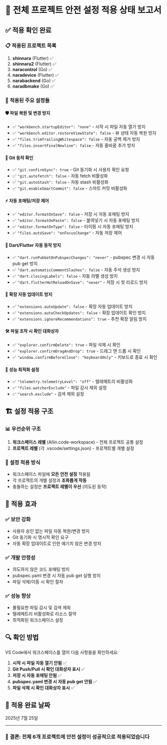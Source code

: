 # 🎯 전체 프로젝트 안전 설정 적용 상태 보고서

## ✅ **적용 확인 완료**

### 📋 **적용된 프로젝트 목록**

1. **shinnara** (Flutter) ✅
2. **shinnara2** (Flutter) ✅  
3. **naracontrol** (Go) ✅
4. **naradevice** (Flutter) ✅
5. **narabackend** (Go) ✅
6. **naradbmake** (Go) ✅

### 🔧 **적용된 주요 설정들**

#### 🛡️ **파일 복원 및 변경 방지**

- ✅ `"workbench.startupEditor": "none"` - 시작 시 파일 자동 열기 방지
- ✅ `"workbench.editor.restoreViewState": false` - 뷰 상태 자동 복원 방지
- ✅ `"files.trimTrailingWhitespace": false` - 자동 공백 제거 방지
- ✅ `"files.insertFinalNewline": false` - 자동 줄바꿈 추가 방지

#### 🔄 **Git 동작 확인**

- ✅ `"git.confirmSync": true` - Git 동기화 시 사용자 확인 요청
- ✅ `"git.autofetch": false` - 자동 fetch 비활성화
- ✅ `"git.autoStash": false` - 자동 stash 비활성화
- ✅ `"git.enableSmartCommit": false` - 스마트 커밋 비활성화

#### ⚡ **자동 포매팅/저장 제어**

- ✅ `"editor.formatOnSave": false` - 저장 시 자동 포매팅 방지
- ✅ `"editor.formatOnPaste": false` - 붙여넣기 시 자동 포매팅 방지
- ✅ `"editor.formatOnType": false` - 타이핑 시 자동 포매팅 방지
- ✅ `"files.autoSave": "onFocusChange"` - 자동 저장 제어

#### 🎯 **Dart/Flutter 자동 동작 방지**

- ✅ `"dart.runPubGetOnPubspecChanges": "never"` - pubspec 변경 시 자동 pub get 방지
- ✅ `"dart.automaticCommentSlashes": false` - 자동 주석 생성 방지
- ✅ `"dart.closingLabels": false` - 자동 라벨 생성 방지
- ✅ `"dart.flutterHotReloadOnSave": "never"` - 저장 시 핫 리로드 방지

#### 🔧 **확장 자동 업데이트 방지**

- ✅ `"extensions.autoUpdate": false` - 확장 자동 업데이트 방지
- ✅ `"extensions.autoCheckUpdates": false` - 확장 업데이트 확인 방지
- ✅ `"extensions.ignoreRecommendations": true` - 추천 확장 알림 방지

#### 🛠️ **파일 조작 시 확인 대화상자**

- ✅ `"explorer.confirmDelete": true` - 파일 삭제 시 확인
- ✅ `"explorer.confirmDragAndDrop": true` - 드래그 앤 드롭 시 확인
- ✅ `"window.confirmBeforeClose": "keyboardOnly"` - 키보드로 종료 시 확인

#### 🚀 **성능 최적화 설정**

- ✅ `"telemetry.telemetryLevel": "off"` - 텔레메트리 비활성화
- ✅ `"files.watcherExclude"` - 파일 감시 제외 설정
- ✅ `"search.exclude"` - 검색 제외 설정

## 🏗️ **설정 적용 구조**

### 📊 **우선순위 구조**

1. **워크스페이스 레벨** (Allin.code-workspace) - 전체 프로젝트 공통 설정
2. **프로젝트 레벨** (각 .vscode/settings.json) - 프로젝트별 개별 설정

### 🔄 **설정 적용 방식**

- 워크스페이스 파일에 **모든 안전 설정** 적용됨
- 각 프로젝트의 개별 설정과 **조화롭게 작동**
- 충돌하는 설정은 **프로젝트 레벨이 우선** (의도된 동작)

## 🎉 **적용 효과**

### ✅ **보안 강화**

- 사용자 승인 없는 파일 자동 복원/변경 방지
- Git 동기화 시 명시적 확인 요구
- 자동 확장 업데이트로 인한 예기치 않은 변경 방지

### ✅ **개발 안정성**

- 의도하지 않은 코드 포매팅 방지
- pubspec.yaml 변경 시 자동 pub get 실행 방지
- 파일 삭제/이동 시 확인 절차

### ✅ **성능 향상**

- 불필요한 파일 감시 및 검색 제외
- 텔레메트리 비활성화로 리소스 절약
- 최적화된 워크스페이스 설정

## 🔍 **확인 방법**

VS Code에서 워크스페이스를 열어 다음 사항들을 확인하세요:

1. **시작 시 파일 자동 열기 안됨** ✅
2. **Git Push/Pull 시 확인 대화상자 표시** ✅  
3. **저장 시 자동 포매팅 안됨** ✅
4. **pubspec.yaml 변경 시 자동 pub get 안됨** ✅
5. **파일 삭제 시 확인 대화상자 표시** ✅

## 📅 **적용 완료 날짜**

2025년 7월 25일

---

### 🎯 **결론**: 전체 6개 프로젝트에 안전 설정이 성공적으로 적용되었습니다
